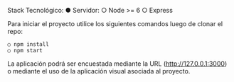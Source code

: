 Stack Tecnológico:
    ● Servidor:
        ○ Node >= 6
        ○ Express

Para iniciar el proyecto utilice los siguientes comandos luego de clonar el repo:

    ○ npm install
    ○ npm start

La aplicación podrá ser encuestada mediante la URL (http://127.0.0.1:3000) o mediante el uso de la aplicación visual asociada al proyecto.